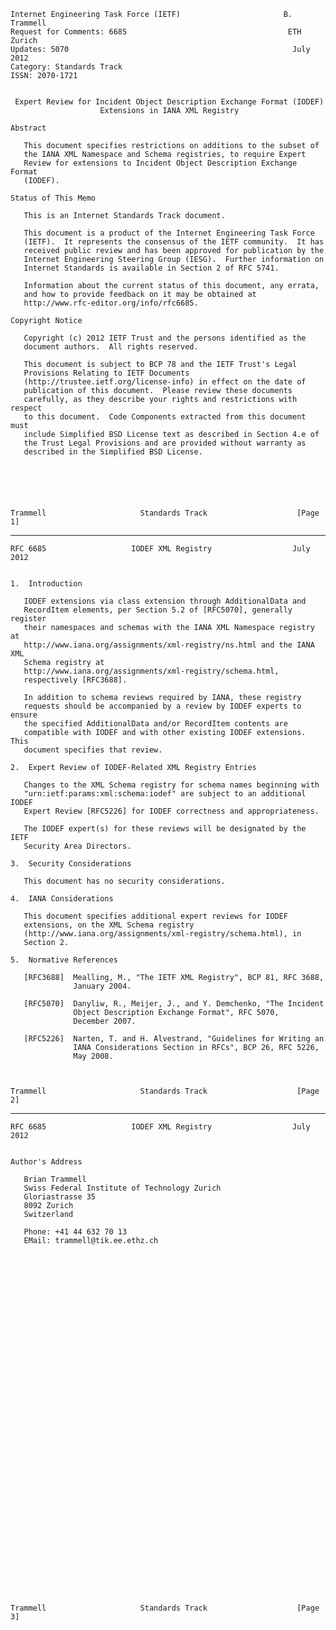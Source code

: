     Internet Engineering Task Force (IETF)                       B. Trammell
    Request for Comments: 6685                                    ETH Zurich
    Updates: 5070                                                  July 2012
    Category: Standards Track
    ISSN: 2070-1721


     Expert Review for Incident Object Description Exchange Format (IODEF)
                        Extensions in IANA XML Registry

    Abstract

       This document specifies restrictions on additions to the subset of
       the IANA XML Namespace and Schema registries, to require Expert
       Review for extensions to Incident Object Description Exchange Format
       (IODEF).

    Status of This Memo

       This is an Internet Standards Track document.

       This document is a product of the Internet Engineering Task Force
       (IETF).  It represents the consensus of the IETF community.  It has
       received public review and has been approved for publication by the
       Internet Engineering Steering Group (IESG).  Further information on
       Internet Standards is available in Section 2 of RFC 5741.

       Information about the current status of this document, any errata,
       and how to provide feedback on it may be obtained at
       http://www.rfc-editor.org/info/rfc6685.

    Copyright Notice

       Copyright (c) 2012 IETF Trust and the persons identified as the
       document authors.  All rights reserved.

       This document is subject to BCP 78 and the IETF Trust's Legal
       Provisions Relating to IETF Documents
       (http://trustee.ietf.org/license-info) in effect on the date of
       publication of this document.  Please review these documents
       carefully, as they describe your rights and restrictions with respect
       to this document.  Code Components extracted from this document must
       include Simplified BSD License text as described in Section 4.e of
       the Trust Legal Provisions and are provided without warranty as
       described in the Simplified BSD License.






    Trammell                     Standards Track                    [Page 1]

------------------------------------------------------------------------

``` newpage
RFC 6685                   IODEF XML Registry                  July 2012


1.  Introduction

   IODEF extensions via class extension through AdditionalData and
   RecordItem elements, per Section 5.2 of [RFC5070], generally register
   their namespaces and schemas with the IANA XML Namespace registry at
   http://www.iana.org/assignments/xml-registry/ns.html and the IANA XML
   Schema registry at
   http://www.iana.org/assignments/xml-registry/schema.html,
   respectively [RFC3688].

   In addition to schema reviews required by IANA, these registry
   requests should be accompanied by a review by IODEF experts to ensure
   the specified AdditionalData and/or RecordItem contents are
   compatible with IODEF and with other existing IODEF extensions.  This
   document specifies that review.

2.  Expert Review of IODEF-Related XML Registry Entries

   Changes to the XML Schema registry for schema names beginning with
   "urn:ietf:params:xml:schema:iodef" are subject to an additional IODEF
   Expert Review [RFC5226] for IODEF correctness and appropriateness.

   The IODEF expert(s) for these reviews will be designated by the IETF
   Security Area Directors.

3.  Security Considerations

   This document has no security considerations.

4.  IANA Considerations

   This document specifies additional expert reviews for IODEF
   extensions, on the XML Schema registry
   (http://www.iana.org/assignments/xml-registry/schema.html), in
   Section 2.

5.  Normative References

   [RFC3688]  Mealling, M., "The IETF XML Registry", BCP 81, RFC 3688,
              January 2004.

   [RFC5070]  Danyliw, R., Meijer, J., and Y. Demchenko, "The Incident
              Object Description Exchange Format", RFC 5070,
              December 2007.

   [RFC5226]  Narten, T. and H. Alvestrand, "Guidelines for Writing an
              IANA Considerations Section in RFCs", BCP 26, RFC 5226,
              May 2008.



Trammell                     Standards Track                    [Page 2]
```

------------------------------------------------------------------------

``` newpage
RFC 6685                   IODEF XML Registry                  July 2012


Author's Address

   Brian Trammell
   Swiss Federal Institute of Technology Zurich
   Gloriastrasse 35
   8092 Zurich
   Switzerland

   Phone: +41 44 632 70 13
   EMail: trammell@tik.ee.ethz.ch









































Trammell                     Standards Track                    [Page 3]
```
